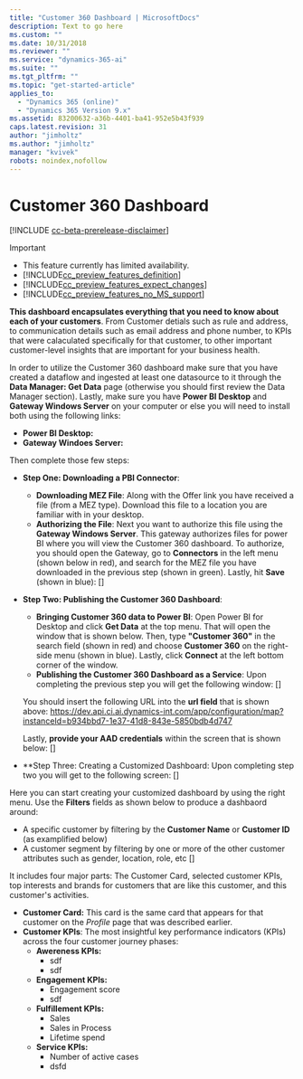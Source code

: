 ```yaml
---
title: "Customer 360 Dashboard | MicrosoftDocs"
description: Text to go here
ms.custom: ""
ms.date: 10/31/2018
ms.reviewer: ""
ms.service: "dynamics-365-ai"
ms.suite: ""
ms.tgt_pltfrm: ""
ms.topic: "get-started-article"
applies_to: 
  - "Dynamics 365 (online)"
  - "Dynamics 365 Version 9.x"
ms.assetid: 83200632-a36b-4401-ba41-952e5b43f939
caps.latest.revision: 31
author: "jimholtz"
ms.author: "jimholtz"
manager: "kvivek"
robots: noindex,nofollow
---
```

# Customer 360 Dashboard

[!INCLUDE [cc-beta-prerelease-disclaimer](../includes/cc-beta-prerelease-disclaimer.md)]

> [!IMPORTANT]
> - This feature currently has limited availability.
> - [!INCLUDE[cc_preview_features_definition](../includes/cc-preview-features-definition.md)]  
> - [!INCLUDE[cc_preview_features_expect_changes](../includes/cc-preview-features-expect-changes.md)]  
> - [!INCLUDE[cc_preview_features_no_MS_support](../includes/cc-preview-features-no-ms-support.md)]  

**This dashboard encapsulates everything that you need to know about each of your customers**. From Customer detials such as rule and address, to communication details such as email address and phone number, to KPIs that were calaculated specifically for that customer, to other important customer-level insights that are important for your business health. 

In order to utilize the Customer 360 dashboard make sure that you have created a dataflow and ingested at least one datasource to it through the **Data Manager: Get Data** page (otherwise you should first review the Data Manager section). Lastly, make sure you have **Power BI Desktop** and **Gateway Windows Server** on your computer or else you will need to install both using the following links:
- **Power BI Desktop:**
- **Gateway Windoes Server:**

Then complete those few steps:
- **Step One: Downloading a PBI Connector**: 
    - **Downloading MEZ File**: Along with the Offer link you have received a file (from a MEZ type). Download this file to a location you are familiar with in your desktop.
    - **Authorizing the File**: Next you want to authorize this file using the **Gateway Windows Server**. This gateway authorizes files for power BI where you will view the Customer 360 dashboard. To authorize, you should open the Gateway, go to **Connectors** in the left menu (shown below in red), and search for the MEZ file you have downloaded in the previous step (shown in green). Lastly, hit **Save** (shown in blue):
[]

- **Step Two: Publishing the Customer 360 Dashboard**: 
    - **Bringing Customer 360 data to Power BI**: Open Power BI for Desktop and click **Get Data** at the top menu. That will open the window that is shown below. Then, type **"Customer 360"** in the search field (shown in red) and choose **Customer 360** on the right-side menu (shown in blue). Lastly, click **Connect** at the left bottom corner of the window. 
    - **Publishing the Customer 360 Dashboard as a Service**: Upon completing the previous step you will get the following window:
    []
    
     You should insert the following URL into the **url field** that is shown above: 
     https://dev.api.ci.ai.dynamics-int.com/app/configuration/map?instanceId=b934bbd7-1e37-41d8-843e-5850bdb4d747
     
     Lastly, **provide your AAD credentials** within the screen that is shown below:
     []
     
- **Step Three: Creating a Customized Dashboard:
Upon completing step two you will get to the following screen:
[]

Here you can start creating your customized dashboard by using the right menu. Use the **Filters** fields as shown below to produce a dashbaord around:
- A specific customer by filtering by the **Customer Name** or **Customer ID** (as examplified below)
- A customer segment by filtering by one or more of the other customer attributes such as gender, location, role, etc
[]


    







It includes four major parts: The Customer Card, selected customer KPIs, top interests and brands for customers that are like this customer, and this customer's activities. 
- **Customer Card:** This card is the same card that appears for that customer on the *Profile* page that was described earlier.
- **Customer KPIs**: The most insightful key performance indicators (KPIs) across the four customer journey phases:
  - **Awereness KPIs:**
      - sdf
      - sdf
  - **Engagement KPIs:**
      - Engagement score
      - sdf
  - **Fulfillement KPIs:** 
      - Sales
      - Sales in Process
      - Lifetime spend 
  - **Service KPIs:**
      - Number of active cases
      - dsfd
